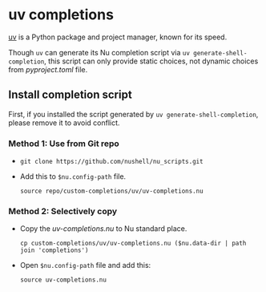 # uv completions

[uv](https://docs.astral.sh/uv/) is a Python package and project manager, known for its speed.

Though `uv` can generate its Nu completion script via `uv generate-shell-completion`, this script can only
provide static choices, not dynamic choices from _pyproject.toml_ file.

## Install completion script

First, if you installed the script generated by `uv generate-shell-completion`, please remove it to avoid conflict.

### Method 1: Use from Git repo

- `git clone https://github.com/nushell/nu_scripts.git`

- Add this to `$nu.config-path` file.

    ```nu
    source repo/custom-completions/uv/uv-completions.nu
    ```

### Method 2: Selectively copy

- Copy the _uv-completions.nu_ to Nu standard place.

    ```nu
    cp custom-completions/uv/uv-completions.nu ($nu.data-dir | path join 'completions')
    ```

- Open `$nu.config-path` file and add this:

    ```nu
    source uv-completions.nu
    ```
